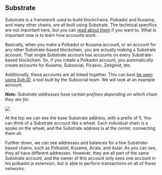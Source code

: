 ## Substrate
Substrate is a framework used to build blockchains. Polkadot and Kusama, and many other chains, are all built using Substrate. 
The technical specifics are not important here, but you can [read about them](https://substrate.io/) if you want to. 
What is important now is to learn how accounts work.

Basically, when you make a Polkadot or Kusama account, or an account for any other Substrate-based blockchain, 
you are actually making a Substrate account. That single Substrate account has accounts on every Substrate-based blockchain. 
So, if you create a Polkadot account, you automatically create accounts for Kusama, Subsocial, Picasso, Zeitgeist, etc.

Additionally, these accounts are all linked together. 
This can best [be seen using Sub.ID](https://sub.id/#/5E7sS6NaRTxPnUqN8W9dfh6nbdNrk5HZ9fiuAcYTdd2sTZbD), 
a tool built by the Subsocial team. We will look at an example account.

***Note:** Substrate addresses have certain prefixes depending on which chain they are for.*

![](https://media.discordapp.net/attachments/893485384154095640/963462205909647360/image5.png?width=1127&height=663)

At the top we can see the base Substrate address, with a prefix of 5. You can think of a Substrate account like a wheel. 
Each individual chain is a spoke on the wheel, and the Substrate address is at the center, connecting them all.

Further down, we can see addresses and balances for a few Substrate-based chains, such as Polkadot, Kusama, Acala, and Astar. 
As you can see, they all have different addresses. However, they are all part of the same Substrate account, 
and the owner of this account only sees one account in his polkadot.js extension, but is able to perform transactions on all of these networks.
